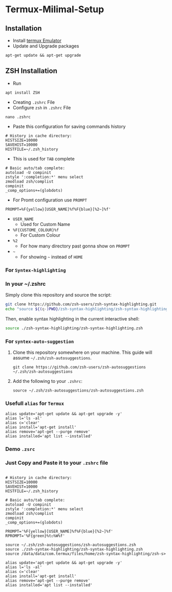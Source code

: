 # Termux-Milimal-Setup

## Installation 
- Install [termux Emulator](https://github.com/termux/termux-app/releases/download/v0.118.0/termux-app_v0.118.0+github-debug_arm64-v8a.apk)
- Update and Upgrade packages
```shell
apt-get update && apt-get upgrade
```
## ZSH Installation
- Run
```shell
apt install ZSH
```
- Creating `.zshrc` File
- Configure `zsh` in `.zshrc` File
```shell
nano .zshrc
```
- Paste this configuration for saving commands history
```shell
# History in cache directory:
HISTSIZE=10000
SAVEHIST=10000
HISTFILE=~/.zsh_history
```
- This is used for `TAB` complete
```shell
# Basic auto/tab complete:
autoload -U compinit
zstyle ':completion:*' menu select
zmodload zsh/complist
compinit
_comp_options+=(globdots)
```
- For Promt configuration use `PROMPT`
```shell
PROMPT=%F{yellow}[USER_NAME]%f%F{blue}[%2~]%f'
```
- `USER_NAME`
    - Used for Custom Name
- `%F{CUSTOME_COLOUR}%f`
  - For Custom Colour
- `%2`
  - For how many directory past gonna show on `PROMPT`
- `~`
  - For showing `~` instead of `HOME`

### For `Syntex-highlighting`
### In your ~/.zshrc

Simply clone this repository and source the script:

```zsh
git clone https://github.com/zsh-users/zsh-syntax-highlighting.git
echo "source ${(q-)PWD}/zsh-syntax-highlighting/zsh-syntax-highlighting.zsh" >> ${ZDOTDIR:-$HOME}/.zshrc
```

  Then, enable syntax highlighting in the current interactive shell:

```zsh
source ./zsh-syntax-highlighting/zsh-syntax-highlighting.zsh
```
### For `syntex-auto-suggestion`
1. Clone this repository somewhere on your machine. This guide will assume `~/.zsh/zsh-autosuggestions`.

    ```shell
    git clone https://github.com/zsh-users/zsh-autosuggestions ~/.zsh/zsh-autosuggestions
    ```

2. Add the following to your `.zshrc`:

    ```shell
    source ~/.zsh/zsh-autosuggestions/zsh-autosuggestions.zsh
    ```
### Usefull `alias` for `Termux`
```shell
alias update='apt-get update && apt-get upgrade -y'
alias l='ls -al'
alias c='clear'
alias install='apt-get install'
alias remove='apt-get --purge remove'
alias installed='apt list --installed'
```
### Demo `.zsrc` 

### Just Copy and Paste it to your `.zshrc` file

```shell 

# History in cache directory:
HISTSIZE=10000
SAVEHIST=10000
HISTFILE=~/.zsh_history

# Basic auto/tab complete:
autoload -U compinit
zstyle ':completion:*' menu select
zmodload zsh/complist
compinit
_comp_options+=(globdots)

PROMPT='%F{yellow}[USER_NAME]%f%F{blue}[%2~]%f'
RPROMPT='%F{green}%t◽%W%f'

source ~/.zsh/zsh-autosuggestions/zsh-autosuggestions.zsh
source ./zsh-syntax-highlighting/zsh-syntax-highlighting.zsh
source /data/data/com.termux/files/home/zsh-syntax-highlighting/zsh-s>

alias update='apt-get update && apt-get upgrade -y'
alias l='ls -al'
alias c='clear'
alias install='apt-get install'
alias remove='apt-get --purge remove'
alias installed='apt list --installed'
```
